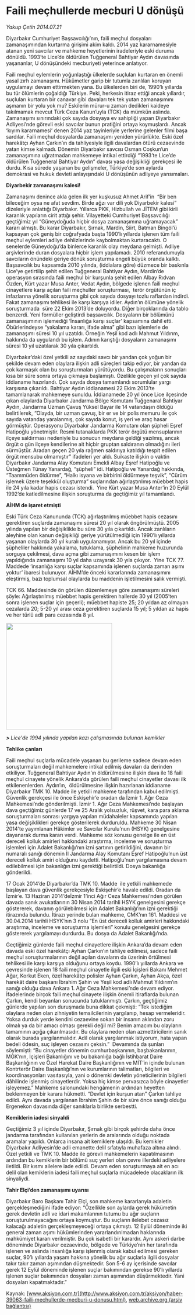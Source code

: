 # Faili meçhullerde mecburi U dönüşü

*Yakup Çetin 2014.07.21*

<div class="pNewsDetailMainContent" itemprop="articleBody">
 <p>
  Diyarbakır Cumhuriyet Başsavcılığı’nın, faili meçhul dosyaları zamanaşımından kurtarma girişimi akim kaldı. 2014 yaz kararnamesiyle atanan yeni savcılar ve mahkeme heyetlerinin iradeleriyle eski duruma dönüldü. 1993’te Lice’de öldürülen Tuğgeneral Bahtiyar Aydın davasında yaşananlar, U dönüşündeki mecburiyeti yeterince anlatıyor.
 </p>
 <p>
  Faili meçhul eylemlerin yoğunlaştığı ülkelerde suçluları kurtaran en önemli yasal zırh zamanaşımı. Hükümetler garip bir tutumla zanlıları koruyan uygulamayı devam ettirmekten yana. Bu ülkelerden biri de, 1990’lı yıllarda bu tür ölümlerin çoğaldığı Türkiye. Peki, herkesin itiraz ettiği ancak yıllardır, suçluları kurtaran bir canavar gibi davaları tek tek yutan zamanaşımını aşmanın bir yolu yok mu? Eskilerin mürur-u zaman dedikleri kaideye takılmamak mevcut Türk Ceza Kanun’uyla (TCK) da mümkün aslında. Zamanaşımı sınırındaki çok sayıda dosyaya ev sahipliği yapan Diyarbakır Adliyesi’nde görevli eski savcılar bunun pratiğini ortaya koymuşlardı. Ancak ‘kıyım kararnamesi’ denen 2014 yaz tayinleriyle yerlerine gelenler filmi başa sardılar. Faili meçhul dosyalarda zamanaşımı yeniden yürürlükte. Eski özel harekâtçı Ayhan Çarkın’ın da tahliyesiyle ilgili davalardan ötürü cezaevinde yatan kimse kalmadı. Dönemin Diyarbakır savcısı Osman Coşkun’un zamanaşımına uğratmadan mahkemeye intikal ettirdiği “1993’te Lice’de öldürülen Tuğgeneral Bahtiyar Aydın” davası yasa değişikliği gerekçesi ile durdu. Kısa sürede yaşanan bu gelişmeler, Türkiye’de son aylarda demokrasi ve hukuk devleti anlayışındaki U dönüşünün adliyeye yansımaları.
 </p>
 <p>
  <strong>
   Diyarbekir zamanaşımı kalesi!
  </strong>
 </p>
 <p>
  Zamanaşımı denince akla gelen ilk yer kuşkusuz Ahmet Arif’in  “Bir ben bileceğim oysa ne afat sevdim. Birde ağzı var dili yok Diyarbekir kalesi” dizeleriyle anlattığı Diyarbakır. Yıllarca PKK, Hizbullah ve JİTEM gibi kirli karanlık yapıların cirit attığı şehir. Vilayetteki Cumhuriyet Başsavcılığı geçtiğimiz yıl “Güneydoğuda hiçbir dosya zamanaşımına uğramayacak” kararı almıştı. Bu karar Diyarbakır, Şırnak, Mardin, Siirt, Batman Bingöl’ü kapsayan çok geniş bir coğrafyada başta 1990’lı yıllarda işlenen tüm faili meçhul eylemleri adliye dehlizlerinde kaybolmaktan kurtaracaktı. O senelerde Güneydoğu’da binlerce karanlık olay meydana gelmişti. Adliye arşivlerinde duran dosyalara hiçbir işlem yapılamadı. 2010 referandumuyla savcıların önündeki geriye dönük soruşturma engeli büyük oranda kalktı. Başsavcılık bu kapsamda 2010 yılında, (iddialara göre) düzmece bir baskınla Lice’ye getirtilip şehit edilen Tuğgeneral Bahtiyar Aydın, Mardin’de operasyon sırasında faili meçhul bir kurşunla şehit edilen Albay Rıdvan Özden, Kürt yazar Musa Anter, Vedat Aydın, bölgede işlenen faili meçhul cinayetlere karşı açılan faili meçhuller soruşturması,  terör örgütünün iç infazlarına yönelik soruşturma gibi çok sayıda dosyayı tozlu raflardan indirdi. Fakat zamanaşımı tehlikesi ile karşı karşıya idiler. Aydın’ın ölümüne yönelik soruşturmada  süre 22 Ekim 2013’de doluyordu. Diğer birçoklarında da tablo benzerdi. Yeni formüller geliştirdi başsavcılık. Dosyaların bir bölümünü zamanaşımının işlemediği ‘İnsanlığa karşı suçlar’ kapsamına dahil etti. Öbürlerindeyse “yakalama kararı, ifade alma” gibi bazı işlemlerle de zamanaşımı süresi 10 yıl uzatıldı. Örneğin Yeşil kod adlı Mahmut Yıldırım, hakkında da uygulandı bu işlem. Adının karıştığı dosyaların zamanaşımı süresi 10 yıl uzatılarak 30 yıla çıkartıldı.
 </p>
 <p>
  Diyarbakır’daki özel yetkili az sayıdaki savcı bir yandan çok yoğun bir şekilde devam eden olaylara ilişkin adli süreçleri takip ediyor, bir yandan da çok karmaşık olan bu soruşturmaları yürütüyordu. Bu çalışmaların sonuçları kısa bir süre sonra ortaya çıkmaya başlamıştı. Özelikle geçen yıl çok sayıda iddianame hazırlandı. Çok sayıda dosya tamamlandı sorumlular yargı karşısına çıkarıldı. Bahtiyar Aydın iddianamesi 22 Ekim 2013’te tamamlanarak mahkemeye sunuldu. İddianamede 20 yıl önce Lice ilçesinde çıkan olaylarda Diyarbakır Jandarma Bölge Komutanı Tuğgenaral Bahtiyar Aydın, Jandarma Uzman Çavuş Yüksel Bayar ile 14 vatandaşın öldüğü belirtilerek, “Olayda, bir uzman çavuş, bir er ve bir polis memuru ile çok sayıda vatandaş yaralanmış, çok sayıda konut, iş yeri ve araç hasar görmüştür. Operasyonu Diyarbakır Jandarma Komutanı olan şüpheli Eşref Hatipoğlu yönetmiştir. Resmi tutanaklarda PKK terör örgütü mensuplarının ilçeye saldırması nedeniyle bu sonucun meydana geldiği yazılmış, ancak örgüt o gün ilçeye kendilerine ait hiçbir gruptan saldıranın olmadığını ileri sürmüştür. Aradan geçen 20 yıla rağmen saldırıya katıldığı tespit edilen örgüt mensubu olmamıştır” ifadeleri yer aldı. Suikaste ilişkin o vaktin Diyarbakır Jandarma Alay Komutanı Emekli Albay Eşref Hatipoğlu ve Üsteğmen Tünay Yanardağ, “şüpheli” idi. Hatipoğlu ve Yanardağ hakkında, “Taammüden öldürme”, “Halkı isyana ve birbirini öldürmeye teşvik”, “Cürüm işlemek üzere teşekkül oluşturma” suçlarından ağırlaştırılmış müebbet hapis ile 24 yıla kadar hapis cezası istendi.  Yine Kürt yazar Musa Anter’in 20 Eylül 1992’de katledilmesine ilişkin soruşturma da geçtiğimiz yıl tamamlandı.
 </p>
 <p>
  <strong>
   AİHM de işaret etmişti
  </strong>
 </p>
 <p>
  Eski Türk Ceza Kanununda (TCK) ağırlaştırılmış müebbet hapis cezasını gerektiren suçlarda zamanaşımı süresi 20 yıl olarak öngörülmüştü. 2005 yılında yapılan bir değişiklikle bu süre 30 yıla çıkartıldı. Ancak zanlıların aleyhine olan kanun değişikliği geriye yürütülmediği için 1990’lı yıllarda yaşanan olaylarda 30 yıl kuralı uygulanamıyor. Ancak bu 20 yıl içinde şüpheliler hakkında yakalama, tutuklama, şüphelinin mahkeme huzurunda sorguya çekilmesi, dava açma gibi zamanaşımını kesen bir işlem yapıldığında zamanaşımı 10 yıl daha uzayarak 30 yıla çıkıyor.  Yine TCK 77. Maddede ‘insanlığa karşı suçlar kapsamında işlenen suçlarda zaman aşımı yoktur’ ibaresi bulunuyor. AİHM’de önceki kararlarında zamanaşımını eleştirmiş, bazı toplumsal olaylarda bu maddenin işletilmesini salık vermişti.
 </p>
 <p>
  TCK 66. Maddesinde ön görülen düzenlemeye göre zamanaşımı süreleri şöyle: Ağırlaştırılmış müebbet hapis gerektiren hallerde 30 yıl (2005’ten sonra işlenen suçlar için geçerli); müebbet hapiste 25; 20 yıldan az olmayan cezalarda 20; 5-20 yıl arası ceza gerektiren suçlarda 15 yıl; 5 yıldan az hapis ve her türlü adli para cezasında 8 yıl.
 </p>
 <p>
  <img alt="" height="291" src="http://web.archive.org/web/20150830091154im_/http://medya.aksiyon.com.tr/aksiyon/2014/07/21/faili-mechul2.jpg"/>
 </p>
 <p>
  <span>
   <em>
    <strong>
     <span>
      &gt;
     </span>
    </strong>
    Lice'de 1994 yılında yapılan kazı çalışmasında bulunan kemikler
   </em>
  </span>
 </p>
 <p>
  <strong>
   Tehlike çanları
  </strong>
 </p>
 <p>
  Faili meçhul suçlarla mücadele yaşanan bu gerileme sadece devam eden soruşturmaları değil mahkemelere intikal edilmiş davaları da derinden etkiliyor. Tuğgeneral Bahtiyar Aydın’ın öldürülmesine ilişkin dava ile 18 faili meçhul cinayete yönelik Ankara’da görülen faili meçhul cinayetler davası ilk etkilenenlerden. Aydın’ın,  öldürülmesine ilişkin hazırlanan iddianame Diyarbakır TMK 10. Madde ile yetkili mahkeme tarafından kabul edilmişti. Güvenlik gerekçesi ile önce Eskişehir’e oradan da İzmir 1. Ağır Ceza Mahkemesi’nde gönderilmişti. İzmir 1. Ağır Ceza Mahkemesi’nde başlayan dava geçtiğimiz günlerde 17 ve 25 Aralık yolsuzluk, rüşvet, kara para aklama soruşturmaları sonrası yargıya yapılan müdahaleler kapsamında yapılan yasa değişiklikleri gerekçe gösterilerek durduruldu. Mahkeme 30 Nisan 2014’te yayımlanan Hâkimler ve Savcılar Kurulu’nun (HSYK) genelgesine dayanarak durma kararı verdi. Mahkeme söz konusu genelge ile en üst dereceli kolluk amirleri hakkındaki araştırma, inceleme ve soruşturma işlemleri için Adalet Bakanlığı’nın izni şartının getirildiğini, davanın bir numaralı sanığı dönemin İl Jandarma Alay Komutanı Eşref Hatipoğlu’nun üst dereceli kolluk amiri olduğunu kaydetti. Hatipoğlu’nun yargılamasına devam edilebilmesi için bakanlığın izni gerektiği belirtildi. Dosya bakanlığa gönderildi.
 </p>
 <p>
  17 Ocak 2014’de Diyarbakır’da TMK 10. Madde  ile yetkili mahkemede başlayan dava güvenlik gerekçesiyle Eskişehir’e havale edildi. Oradan da İzmir’e. 13 Haziran 2014’deİzmir 1’inci Ağır Ceza Mahkemesi’nden görülen davada sanık avukatlarının 30 Nisan 2014 tarihli HSYK genelgesini gerekçe göstererek, davanın görülebilmesi için Adalet Bakanlığı’nın izni gerektiği itirazında bulundu. İtirazı yerinde bulan mahkeme, CMK’nın 161. Maddesi ve 30.04.2014 tarihli HSYK’nın 3 nolu “En üst dereceli kolluk amirleri hakkındaki araştırma, inceleme ve soruşturma işlemleri” konulu genelgesini gerekçe göstererek yargılamayı durdurdu. Bu dosya da Adalet Bakanlığı’nda.
 </p>
 <p>
  Geçtiğimiz günlerde faili meçhul cinayetlere ilişkin Ankara’da devam eden davada eski özel harekâtçı Ayhan Çarkın’ın tahliye edilmesi, sadece faili meçhul soruşturmalarının değil açılan davaların da üzerinin örtülmesi tehlikesi ile karşı karşıya olduğunu ortaya koydu. 1990’lı yıllarda Ankara ve çevresinde işlenen 18 faili meçhul cinayetle ilgili eski İçişleri Bakanı Mehmet Ağar, Korkut Eken, özel harekâtçı polisler Ayhan Çarkın, Ayhan Akça, özel harekât daire başkanı İbrahim Şahin ve Yeşil kod adlı Mahmut Yıldırım’ın sanığı olduğu dava Ankara 1. Ağır Ceza Mahkemesi’nde devam ediyor. İfadelerinde birçok faili meçhul cinayete ilişkin önemli itiraflarda bulunan Çarkın, kendi beyanları sonucunda tutuklanmıştı. Çarkın, geçtiğimiz günlerde yapılan son duruşmada buna dikkat çekmişti: “Tek istediğim olaylara neden olan zihniyetin temsilcilerinin yargılanıp, hesap vermeleridir. Yoksa durduk yerde kendini cezaevine sokan bir insanın aklından zoru olmalı ya da bir amacı olması gerekli değil mi? Benim amacım bu olayların tamamının açığa çıkarılmasıdır. Bu olaylara neden olan azmettiricilerin sanık olarak burada yargılanmalıdır. Adil olarak yargılanmak istiyorum, hata yapan bedeli ödesin, suç işleyen cezasını çeksin.”  Devamında da şunları söylemişti: “Bu cinayetler dönemin cumhurbaşkanının, başbakanlarının, MGK’nın, İçişleri Bakanlığını ve bu bakanlığa bağlı İstihbarat Daire Başkanlığının ve Özel Harekat Daire Başkanlığının ve MİT’in içinde bulunan Kontrterör Daire Başkanlığı’nın ve kurumlarının talimatları, bilgileri ve koordinasyonları vasıtasıyla, yani o dönemki devletin yöneticilerinin bilgileri dâhilinde işlenmiş cinayetlerdir. Yoksa hiç kimse pervasızca böyle cinayetler işleyemez.” Mahkeme salonundaki hengâmenin ardından heyetten beklenmeyen bir karara hükmetti. “Devlet için kurşun atan” Çarkın tahliye edildi. Aynı davada yargılanan İbrahim Şahin de bir süre önce sanığı olduğu Ergenekon davasında diğer sanıklarla birlikte serbestti.
 </p>
 <p>
  <strong>
   Kemiklerin iadesi sinyaldi
  </strong>
 </p>
 <p>
  Geçtiğimiz 3 yıl içinde Diyarbakır, Şırnak gibi birçok şehirde daha önce jandarma tarafından kullanılan yerlerin de aralarında olduğu noktada aramalar yapıldı. Onlarca insana ait kemiklere ulaşıldı. Bu kemikler Diyarbakır Adliyesin’de adli emanette delil sıfatıyla muhafaza altına alındı. Özel yetkili ve TMK 10. Madde ile görevli mahkemelerin kapatılmasının ardından bu kemiklerin bir bölümü suç yerleri olan çevre illerdeki adliyelere iletildi. Bir kısmı ailelere iade edildi. Devam eden soruşturmaya ait en acı delil olan kemiklerin iadesi faili meçhul suçlarla mücadelede olacakların ilk sinyaliydi.
 </p>
 <p>
  <strong>
   Tahir Elçi’den zamanaşımı uyarısı
  </strong>
 </p>
 <p>
  Diyarbakır Baro Başkanı Tahir Elçi, son mahkeme kararlarıyla adaletin gerçekleşmediğini ifade ediyor: “Özellikle son aylarda gerek hükümetin gerek devletin adli ve idari makamlarının tutumu bu ağır suçların soruşturulmayacağını ortaya koymuştur. Bu suçların ilelebet cezasız kalacağı adaletin gerçekleşmeyeceği ortaya çıkmıştı. 12 Eylül döneminde iki general zaman aşımı hükümlerinden yararlandırılmadan haklarında mahkûmiyet kararı verilmiştir. Bu çok isabetli bir karardır. Aynı askeri darbe döneminde Diyarbakır cezaevinde, bölgede ve Türkiye’nin her tarafında işlenen ve aslında insanlığa karşı işlenmiş olarak kabul edilmesi gereken suçlar, 90’lı yıllarda yaşam hakkına yönelik bu ağır suçlarla ilgili dosyalar takır takır zaman aşımından düşmektedir. Son 5-6 ay içerisinde savcılar gerek 12 Eylül döneminde işlenen suçlar bakımından gerekse 90’lı yıllarda işlenen suçlar bakımından dosyaları zaman aşımından düşürmektedir. Yani dosyaları kapatmaktadır.”
 </p>
</div>


Kaynak: [www.aksiyon.com.tr](http://www.aksiyon.com.tr/aksiyon/haber-39063-faili-mechullerde-mecburi-u-donusu.html), [web.archive.org (arşiv bağlantısı)](http://web.archive.org/web/20150830091154/http://www.aksiyon.com.tr/aksiyon/haber-39063-faili-mechullerde-mecburi-u-donusu.html)
